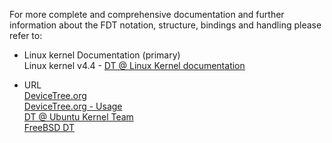 For more complete and comprehensive documentation and further information about
the FDT notation, structure, bindings and handling please refer to:


   - Linux kernel Documentation (primary)<br>
	   Linux kernel v4.4 - [DT @ Linux Kernel documentation](https://github.com/karo-electronics/karo-tx-linux/tree/karo-tx6-mainline/Documentation/devicetree)
   
   - URL<br>
       [DeviceTree.org](http://devicetree.org/Main_Page)<br>
	   [DeviceTree.org - Usage](http://devicetree.org/Device_Tree_Usage)<br>
       [DT @ Ubuntu Kernel Team](https://wiki.ubuntu.com/KernelTeam/ARMDeviceTrees)<br>
	   [FreeBSD DT](http://wiki.freebsd.org/FlattenedDeviceTree)<br>

